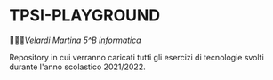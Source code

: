 # TPSI-PLAYGROUND
🧑🏻‍💻_Velardi Martina 5^B informatica_

Repository in cui verranno caricati tutti gli esercizi di tecnologie svolti durante l'anno scolastico 2021/2022.